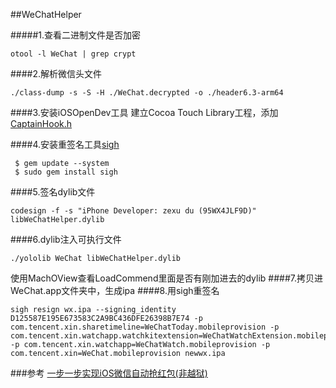 ##WeChatHelper

#####1.查看二进制文件是否加密
```
otool -l WeChat | grep crypt
```
####2.解析微信头文件
```
./class-dump -s -S -H ./WeChat.decrypted -o ./header6.3-arm64
```
####3.安装iOSOpenDev工具
建立Cocoa Touch Library工程，添加[CaptainHook.h](https://github.com/rpetrich/CaptainHook)

####4.安装重签名工具[sigh](https://github.com/fastlane/fastlane/tree/master/sigh)
```
 $ gem update --system
 $ sudo gem install sigh
 ```
####5.签名dylib文件
```
codesign -f -s "iPhone Developer: zexu du (95WX4JLF9D)" libWeChatHelper.dylib
```
####6.dylib注入可执行文件
```
./yololib WeChat libWeChatHelper.dylib
```
使用MachOView查看LoadCommend里面是否有刚加进去的dylib
####7.拷贝进WeChat.app文件夹中，生成ipa
####8.用sigh重签名
```
sigh resign wx.ipa --signing_identity D125587E195E673583C2A9BC436DFE26398B7E74 -p com.tencent.xin.sharetimeline=WeChatToday.mobileprovision -p com.tencent.xin.watchapp.watchkitextension=WeChatWatchExtension.mobileprovision -p com.tencent.xin.watchapp=WeChatWatch.mobileprovision -p com.tencent.xin=WeChat.mobileprovision newwx.ipa
```

###参考
[一步一步实现iOS微信自动抢红包(非越狱)](http://www.jianshu.com/p/189afbe3b429)